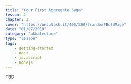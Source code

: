 ```yaml
---
title: "Your First Aggregate Saga"
lesson: 4
chapter: 3
cover: "https://unsplash.it/400/300/?random?BoldMage"
date: "01/07/2018"
category: "akkatecture"
type: "lesson"
tags:
    - getting-started
    - nact
    - javascript
    - nodejs
---
```

TBD